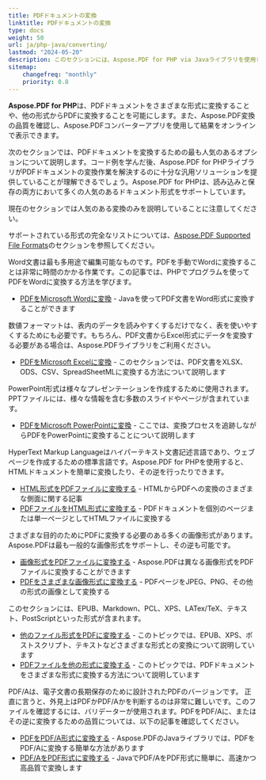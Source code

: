 ```yaml
---
title: PDFドキュメントの変換
linktitle: PDFドキュメントの変換
type: docs
weight: 50
url: ja/php-java/converting/
lastmod: "2024-05-20"
description: このセクションには、Aspose.PDF for PHP via Javaライブラリを使用してPDFドキュメントを変換するためのすべての可能なオプションの説明が含まれています。
sitemap:
    changefreq: "monthly"
    priority: 0.8
---
```


**Aspose.PDF for PHP**は、PDFドキュメントをさまざまな形式に変換することや、他の形式からPDFに変換することを可能にします。また、Aspose.PDF変換の品質を確認し、Aspose.PDFコンバーターアプリを使用して結果をオンラインで表示できます。

次のセクションでは、PDFドキュメントを変換するための最も人気のあるオプションについて説明します。コード例を学んだ後、Aspose.PDF for PHPライブラリがPDFドキュメントの変換作業を解決するのに十分な汎用ソリューションを提供していることが理解できるでしょう。Aspose.PDF for PHPは、読み込みと保存の両方において多くの人気のあるドキュメント形式をサポートしています。

現在のセクションでは人気のある変換のみを説明していることに注意してください。

サポートされている形式の完全なリストについては、[Aspose.PDF Supported File Formats](https://docs.aspose.com/pdf/php-java/supported-file-formats/)のセクションを参照してください。

Word文書は最も多用途で編集可能なものです。PDFを手動でWordに変換することは非常に時間のかかる作業です。この記事では、PHPでプログラムを使ってPDFをWordに変換する方法を学びます。

- [PDFをMicrosoft Wordに変換](/pdf/php-java/convert-pdf-to-word/) - Javaを使ってPDF文書をWord形式に変換することができます

数値フォーマットは、表内のデータを読みやすくするだけでなく、表を使いやすくするためにも必要です。もちろん、PDF文書からExcel形式にデータを変換する必要がある場合は、Aspose.PDFライブラリをご利用ください。

- [PDFをMicrosoft Excelに変換](/pdf/php-java/convert-pdf-to-excel/) - このセクションでは、PDF文書をXLSX、ODS、CSV、SpreadSheetMLに変換する方法について説明します

PowerPoint形式は様々なプレゼンテーションを作成するために使用されます。PPTファイルには、様々な情報を含む多数のスライドやページが含まれています。

- [PDFをMicrosoft PowerPointに変換](/pdf/php-java/convert-pdf-to-powerpoint/) - ここでは、変換プロセスを追跡しながらPDFをPowerPointに変換することについて説明します

HyperText Markup Languageはハイパーテキスト文書記述言語であり、ウェブページを作成するための標準言語です。Aspose.PDF for PHPを使用すると、HTMLドキュメントを簡単に変換したり、その逆を行ったりできます。

- [HTML形式をPDFファイルに変換する](/pdf/php-java/convert-html-to-pdf/) - HTMLからPDFへの変換のさまざまな側面に関する記事
- [PDFファイルをHTML形式に変換する](/pdf/php-java/convert-pdf-to-html/) - PDFドキュメントを個別のページまたは単一ページとしてHTMLファイルに変換する

さまざまな目的のためにPDFに変換する必要のある多くの画像形式があります。Aspose.PDFは最も一般的な画像形式をサポートし、その逆も可能です。

- [画像形式をPDFファイルに変換する](/pdf/php-java/convert-images-format-to-pdf/) - Aspose.PDFは異なる画像形式をPDFファイルに変換することができます
- [PDFをさまざまな画像形式に変換する](/pdf/php-java/convert-pdf-to-images-format/) - PDFページをJPEG、PNG、その他の形式の画像として変換する

このセクションには、EPUB、Markdown、PCL、XPS、LATex/TeX、テキスト、PostScriptといった形式が含まれます。

- [他のファイル形式をPDFに変換する](/pdf/php-java/convert-other-files-to-pdf/) - このトピックでは、EPUB、XPS、ポストスクリプト、テキストなどさまざまな形式との変換について説明しています
- [PDFファイルを他の形式に変換する](/pdf/php-java/convert-pdf-to-other-files/) - このトピックでは、PDFドキュメントをさまざまな形式に変換する方法について説明しています

PDF/Aは、電子文書の長期保存のために設計されたPDFのバージョンです。
正直に言うと、外見上はPDFかPDF/Aかを判断するのは非常に難しいです。このファイルを確認するには、バリデーターが使用されます。PDFをPDF/Aに、またはその逆に変換するための品質については、以下の記事を確認してください。

- [PDFをPDF/A形式に変換する](/pdf/php-java/convert-pdf-to-pdfa/) - Aspose.PDFのJavaライブラリでは、PDFをPDF/Aに変換する簡単な方法があります
- [PDF/AをPDF形式に変換する](/pdf/php-java/convert-pdfa-to-pdf/) - JavaでPDF/AをPDF形式に簡単に、高速かつ高品質で変換します